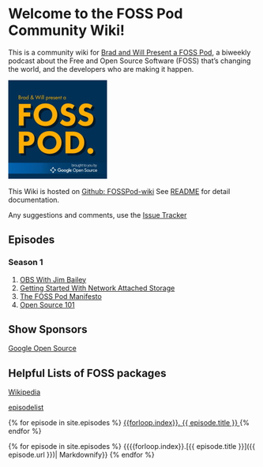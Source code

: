 # Welcome to the FOSS Pod Community Wiki!

This is a community wiki for [Brad and Will Present a FOSS Pod](https://fosspod.content.town),
a biweekly podcast about the Free and Open Source Software (FOSS) that’s changing the world, and the developers who are making it happen.

![FOSSPod Logo](images/fosspod-logo.jpg)

This Wiki is hosted on [Github:
FOSSPod-wiki](https://github.com/TurboSB/FOSSPod-wiki) See [README](README.md)
for detail documentation.

Any suggestions and comments, use the [Issue Tracker](https://github.com/TurboSB/FOSSPod-wiki/issues)

## Episodes
### Season 1
1. [OBS With Jim Bailey](_episodes/S1E1-OBS.md)
2. [Getting Started With Network Attached Storage](_episodes/S1E2-NAS.md)
3. [The FOSS Pod Manifesto](_episodes/S1E3-Manifesto.md)
4. [Open Source 101](_episodes/S1E4-OSS101.md)

## Show Sponsors
[Google Open Source](opensource.google)

## Helpful Lists of FOSS packages
[Wikipedia](https://en.wikipedia.org/wiki/List_of_free_and_open-source_software_packages)

[episodelist](episode-list.md)

{% for episode in site.episodes %}
  <a href="{{ episode.url }}">
    {{forloop.index}}. {{ episode.title }}
  </a>
{% endfor %}

{% for episode in site.episodes %}
    {{{{forloop.index}}.[{{ episode.title }}]({{ episode.url }})| Markdownify}}
{% endfor %}